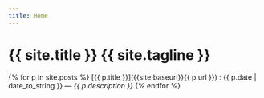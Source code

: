 ```yaml
---
title: Home
---
```


# {{ site.title }} <span class="subtitle">{{ site.tagline }}</span>


{% for p in site.posts %}
[{{ p.title }}]({{site.baseurl}}{{ p.url }})
: {{ p.date | date_to_string }} — *{{ p.description }}*
{% endfor %}
